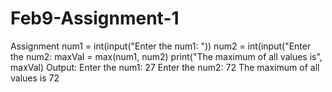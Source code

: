 # Feb9-Assignment-1
Assignment 
num1 = int(input("Enter the num1: "))
num2 = int(input("Enter the num2:
maxVal = max(num1, num2)
print("The maximum of all values is", maxVal)
Output:
Enter the num1: 27
Enter the num2: 72
The maximum of all values is 72
